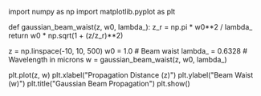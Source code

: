 import numpy as np
import matplotlib.pyplot as plt

def gaussian_beam_waist(z, w0, lambda_):
    z_r = np.pi * w0**2 / lambda_
    return w0 * np.sqrt(1 + (z/z_r)**2)

z = np.linspace(-10, 10, 500)
w0 = 1.0  # Beam waist
lambda_ = 0.6328  # Wavelength in microns
w = gaussian_beam_waist(z, w0, lambda_)

plt.plot(z, w)
plt.xlabel("Propagation Distance (z)")
plt.ylabel("Beam Waist (w)")
plt.title("Gaussian Beam Propagation")
plt.show()
